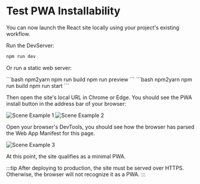 # Test PWA Installability

You can now launch the React site locally using your project's existing workflow.

Run the DevServer:

```bash npm2yarn
npm run dev
```

Or run a static web server:

<Tabs>
<TabItem value="vite" label="Vite">
```bash npm2yarn
npm run build
npm run preview
```
</TabItem>
<TabItem value="next" label="Next.js">
```bash npm2yarn
npm run build
npm run start
```
</TabItem>
</Tabs>

Then open the site's local URL in Chrome or Edge. You should see the PWA install button in the address bar of your browser:

<Image src="/assets/guide/pwa-1.png" alt="Scene Example 1" />
<Image src="/assets/guide/pwa-2.png" alt="Scene Example 2" />

Open your browser's DevTools, you should see how the browser has parsed the Web App Manifest for this page.

<Image src="/assets/guide/pwa-3.png" alt="Scene Example 3" />

At this point, the site qualifies as a minimal PWA.

:::tip
After deploying to production, the site must be served over HTTPS. Otherwise, the browser will not recognize it as a PWA.
:::
